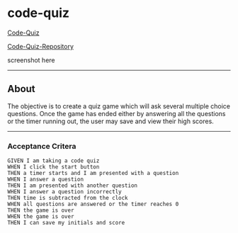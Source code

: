 # code-quiz

[Code-Quiz](https://jtdprogramming.github.io/code-quiz/)

[Code-Quiz-Repository](https://github.com/jtdprogramming/code-quiz)

screenshot here
* * *

## About

The objective is to create a quiz game which will ask several multiple choice questions. Once the game has ended either by answering all the questions or the timer running out, the user may save and view their high scores.

* * *

### Acceptance Critera
```
GIVEN I am taking a code quiz
WHEN I click the start button
THEN a timer starts and I am presented with a question
WHEN I answer a question
THEN I am presented with another question
WHEN I answer a question incorrectly
THEN time is subtracted from the clock
WHEN all questions are answered or the timer reaches 0
THEN the game is over
WHEN the game is over
THEN I can save my initials and score
```